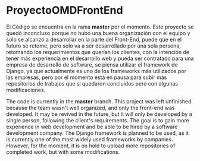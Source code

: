 # ProyectoOMDFrontEnd
El Código se encuentra en la rama **master** por el momento.
Este proyecto se quedó inconcluso porque no hubo una buena organización con el equipo y solo se alcanzó a desarrollar en la parte del Front-End, puede que en el futuro se retome, pero solo va a ser desarrollado por una sola persona, retomando los requerimientos que querían los clientes, con la intención de tener más experiencia en el desarrollo web y pueda ser contratado para una empresa de desarrollo de software, se piensa utilizar el framework de Django, ya que actualmente es uno de los frameworks más utilizados por las empresas, pero por el momento está en pausa para subir más repositorios de trabajos que si quedaron concluidos pero con algunas modificaciones.

The code is currently in the **master** branch.
This project was left unfinished because the team wasn't well organized, and only the front-end was developed. It may be revived in the future, but it will only be developed by a single person, following the client's requirements. The goal is to gain more experience in web development and be able to be hired by a software development company. The Django framework is planned to be used, as it is currently one of the most widely used frameworks by companies. However, for the moment, it is on hold to upload more repositories of completed work, but with some modifications.
